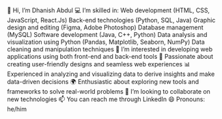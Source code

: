 👋 Hi, I’m Dhanish Abdul
💻 I’m skilled in:
Web development (HTML, CSS, JavaScript, React.Js)
Back-end technologies (Python, SQL, Java)
Graphic design and editing (Figma, Adobe Photoshop)
Database management (MySQL)
Software development (Java, C++, Python)
Data analysis and visualization using Python (Pandas, Matplotlib, Seaborn, NumPy)
Data cleaning and manipulation techniques
👀 I’m interested in developing web applications using both front-end and back-end tools
🎨 Passionate about creating user-friendly designs and seamless web experiences
📊 Experienced in analyzing and visualizing data to derive insights and make data-driven decisions
🌍 Enthusiastic about exploring new tools and frameworks to solve real-world problems
💞️ I’m looking to collaborate on new technologies
📫 You can reach me through LinkedIn
😄 Pronouns: he/him
<!---
dhanish03/dhanish03 is a ✨ special ✨ repository because its `README.md` (this file) appears on your GitHub profile.
You can click the Preview link to take a look at your changes.
--->
